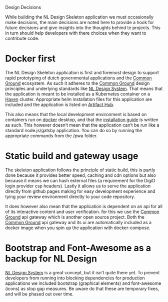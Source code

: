 Design Decisions

While building the NL Design Skeleton application we must occasionally make decisions, the main decisions are noted here to provide a hook for future decisions and give insights into the thoughts behind te projects. This in turn should help developers with there choices when they want to contribute code.

# Docker first
The NL Design Skeleton application is first and foremost design to support rapid prototyping of dutch governmental applications and the [Common Ground](https://commonground.nl/) ecosystem. As such it adheres to the [Common Ground](https://commonground.nl/) design principles and underlying standards like [NL Design System](https://designsystem.gebruikercentraal.nl/). That means that the application is meant to be installed as a Kubernetes container on a [Haven](https://haven.commonground.nl/) cluster. Appropriate helm installation files for this application are included and the application is listed on [Artifact Hub](https://artifacthub.io).

This also means that the local development environment is based on containers run on [docker](https://docker.com) desktop, and that the [installation guide](README.md) is written as such. This however doesn’t mean that the application can’t be run like a standard node.js/gatsby application. You can do so by running the appropriate commands from the /pwa folder.

# Static build and gateway usage
The skeleton application follows the principle of static build, this is partly done because it provides better speed, caching and cdn options but also because it means we can hash external files (a requirement for the DigiD login provider csp headers). Lastly it allows us to serve the application directly from github pages making for easy development experience and tying your review environment directly to your code repository.   

It does however also mean that the application is dependent on an api for all of its interactive content and user verification. for this we use the [Common Ground](https://commonground.nl/) api gateway which is another open source project. Both the [Common Ground](https://commonground.nl/) api gateway and its ui are automatically included as a docker image when you spin up the application with docker-compose. 

# Bootstrap and Font-Awesome as a backup for NL Design
[NL Design System](https://designsystem.gebruikercentraal.nl/) is a great concept, but it isn’t quite there yet. To prevent developers from running into blocking dependencies for production applications we included bootstrap (graphical elements) and font-awesome (icons) as stop gap measures. Be aware do that these are temporary fixes, and will be phased out over time.